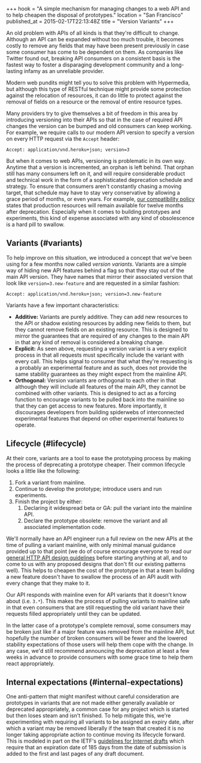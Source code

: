 +++
hook = "A simple mechanism for managing changes to a web API and to help cheapen the disposal of prototypes."
location = "San Francisco"
published_at = 2015-02-17T22:13:48Z
title = "Version Variants"
+++

An old problem with APIs of all kinds is that they're difficult to change. Although an API can be expanded without too much trouble, it becomes costly to remove any fields that may have been present previously in case some consumer has come to be dependent on them. As companies like Twitter found out, breaking API consumers on a consistent basis is the fastest way to foster a disparaging development community and a long-lasting infamy as an unreliable provider.

Modern web pundits might tell you to solve this problem with Hypermedia, but although this type of RESTful technique might provide some protection against the relocation of resources, it can do little to protect against the removal of fields on a resource or the removal of entire resource types.

Many providers try to give themselves a bit of freedom in this area by introducing versioning into their APIs so that in the case of required API changes the version can be bumped and old consumers can keep working. For example, we require calls to our modern API version to specify a version on every HTTP request via the `Accept` header:

    Accept: application/vnd.heroku+json; version=3

But when it comes to web APIs, versioning is problematic in its own way. Anytime that a version is incremented, an orphan is left behind. That orphan still has many consumers left on it, and will require considerable product and technical work in the form of a sophisticated deprecation schedule and strategy. To ensure that consumers aren't constantly chasing a moving target, that schedule may have to stay very conservative by allowing a grace period of months, or even years. For example, [our compatibility policy](https://devcenter.heroku.com/articles/api-compatibility-policy#production) states that production resources will remain available for twelve months after deprecation. Especially when it comes to building prototypes and experiments, this kind of expense associated with any kind of obsolescence is a hard pill to swallow.

## Variants (#variants)

To help improve on this situation, we introduced a concept that we've been using for a few months now called _version variants_. Variants are a simple way of hiding new API features behind a flag so that they stay out of the main API version. They have names that mirror their associated version that look like `version=3.new-feature` and are requested in a similar fashion:

    Accept: application/vnd.heroku+json; version=3.new-feature

Variants have a few important characteristics:

* **Additive:** Variants are purely additive. They can add new resources to the API or shadow existing resources by adding new fields to them, but they cannot remove fields on an existing resource. This is designed to mirror the guarantees that are required of any changes to the main API in that any kind of removal is considered a breaking change.
* **Explicit:** As seen above, requesting a version variant is a very explicit process in that all requests must specifically include the variant with every call. This helps signal to consumer that what they're requesting is a probably an experimental feature and as such, does not provide the same stability guarantees as they might expect from the mainline API.
* **Orthogonal:** Version variants are orthogonal to each other in that although they will include all features of the main API, they cannot be combined with other variants. This is designed to act as a forcing function to encourage variants to be pulled back into the mainline so that they can get access to new features. More importantly, it discourages developers from building spiderwebs of interconnected experimental features that depend on other experimental features to operate.

## Lifecycle (#lifecycle)

At their core, variants are a tool to ease the prototyping process by making the process of deprecating a prototype cheaper. Their common lifecycle looks a little like the following:

1. Fork a variant from mainline.
2. Continue to develop the prototype; introduce users and run experiments.
3. Finish the project by either:
    1. Declaring it widespread beta or GA: pull the variant into the mainline API.
    2. Declare the prototype obsolete: remove the variant and all associated implementation code.

We'll normally have an API engineer run a full review on the new APIs at the time of pulling a variant mainline, with only minimal manual guidance provided up to that point (we do of course encourage everyone to read our [general HTTP API design guidelines](https://github.com/interagent/http-api-design) before starting anything at all, and to come to us with any proposed designs that don't fit our existing patterns well). This helps to cheapen the cost of the prototype in that a team building a new feature doesn't have to swallow the process of an API audit with every change that they make to it.

Our API responds with mainline even for API variants that it doesn't know about (i.e. `3.*`). This makes the process of pulling variants to mainline safe in that even consumers that are still requesting the old variant have their requests filled appropriately until they can be updated.

In the latter case of a prototype's complete removal, some consumers may be broken just like if a major feature was removed from the mainline API, but hopefully the number of broken consumers will be fewer and the lowered stability expectations of those users will help them cope with the change. In any case, we'd still recommend announcing the deprecation at least a few weeks in advance to provide consumers with some grace time to help them react appropriately.

## Internal expectations (#internal-expectations)

One anti-pattern that might manifest without careful consideration are prototypes in variants that are not made either generally available or deprecated appropriately, a common case for any project which is started but then loses steam and isn't finished. To help mitigate this, we're experimenting with requiring all variants to be assigned an expiry date, after which a variant may be removed liberally if the team that created it is no longer taking appropriate action to continue moving its lifecycle forward. This is modeled in part on the IETF's [guidelines for Internet drafts](http://www.ietf.org/ietf-ftp/1id-guidelines.txt) which require that an expiration date of 185 days from the date of submission is added to the first and last pages of any draft document.
